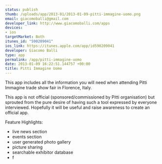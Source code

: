 ```yaml
--- 
status: publish
thumb: /uploads/app/2013-01/2013-01-09-pitti-immagine-uomo.png
email: giacomoballi@gmail.com
developer_link: http://www.giacomoballi.com/apps
devices: 
- ios
targetMarket: Both
itunes_id: "590209041"
ios_link: https://itunes.apple.com/app/id590209041
developer: Giacomo Balli
type: app
permalink: /app/pitti-immagine-uomo
date: 2013-01-09 16:22:51.144757 +00:00
title: Pitti Immagine Uomo
---
```


This app includes all the information you will need when attending Pitti Immagine trade show fair in Florence, Italy.


This app is not official (sponsored/commissioned by Pitti organisation) but sprouted from the pure desire of having such a tool expressed by everyone interviewed. Hopefully it will be useful and raise awareness to create an official app.

Feature Highlights:
* live news section
* events section
* user generated photo gallery
* picture sharing
* searchable exhibitor database
* f
